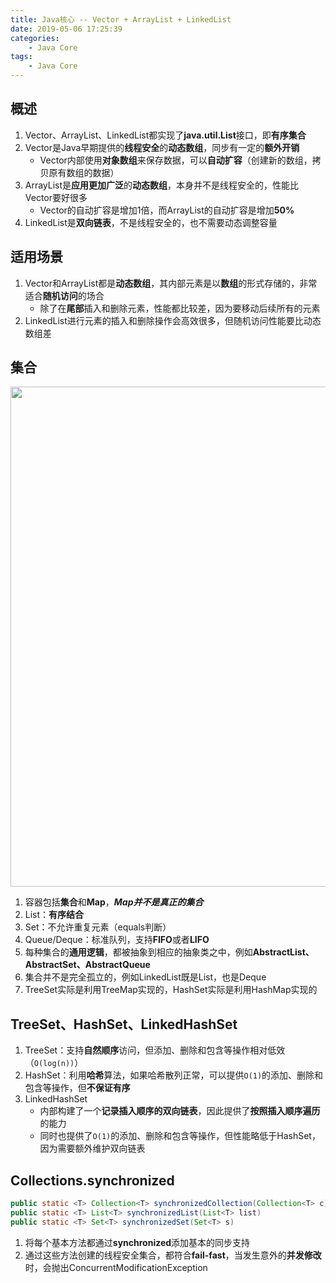 ```yaml
---
title: Java核心 -- Vector + ArrayList + LinkedList
date: 2019-05-06 17:25:39
categories:
    - Java Core
tags:
    - Java Core
---
```


## 概述
1. Vector、ArrayList、LinkedList都实现了**java.util.List**接口，即**有序集合**
2. Vector是Java早期提供的**线程安全**的**动态数组**，同步有一定的**额外开销**
    - Vector内部使用**对象数组**来保存数据，可以**自动扩容**（创建新的数组，拷贝原有数组的数据）
3. ArrayList是**应用更加广泛**的**动态数组**，本身并不是线程安全的，性能比Vector要好很多
    - Vector的自动扩容是增加1倍，而ArrayList的自动扩容是增加**50%**
4. LinkedList是**双向链表**，不是线程安全的，也不需要动态调整容量

<!-- more -->

## 适用场景
1. Vector和ArrayList都是**动态数组**，其内部元素是以**数组**的形式存储的，非常适合**随机访问**的场合
    - 除了在**尾部**插入和删除元素，性能都比较差，因为要移动后续所有的元素
2. LinkedList进行元素的插入和删除操作会高效很多，但随机访问性能要比动态数组差

## 集合
<img src="https://java-core-1253868755.cos.ap-guangzhou.myqcloud.com/java-core-collection.png" width=800/>

1. 容器包括**集合**和**Map**，_**Map并不是真正的集合**_
2. List：**有序结合**
3. Set：不允许重复元素（equals判断）
4. Queue/Deque：标准队列，支持**FIFO**或者**LIFO**
5. 每种集合的**通用逻辑**，都被抽象到相应的抽象类之中，例如**AbstractList、AbstractSet、AbstractQueue**
6. 集合并不是完全孤立的，例如LinkedList既是List，也是Deque
7. TreeSet实际是利用TreeMap实现的，HashSet实际是利用HashMap实现的

## TreeSet、HashSet、LinkedHashSet
1. TreeSet：支持**自然顺序**访问，但添加、删除和包含等操作相对低效（`O(log(n))`）
2. HashSet：利用**哈希**算法，如果哈希散列正常，可以提供`O(1)`的添加、删除和包含等操作，但**不保证有序**
3. LinkedHashSet
    - 内部构建了一个**记录插入顺序的双向链表**，因此提供了**按照插入顺序遍历**的能力
    - 同时也提供了`O(1)`的添加、删除和包含等操作，但性能略低于HashSet，因为需要额外维护双向链表

## Collections.synchronized
```java
public static <T> Collection<T> synchronizedCollection(Collection<T> c)
public static <T> List<T> synchronizedList(List<T> list)
public static <T> Set<T> synchronizedSet(Set<T> s)
```
1. 将每个基本方法都通过**synchronized**添加基本的同步支持
2. 通过这些方法创建的线程安全集合，都符合**fail-fast**，当发生意外的**并发修改**时，会抛出ConcurrentModificationException

<!-- indicate-the-source -->
